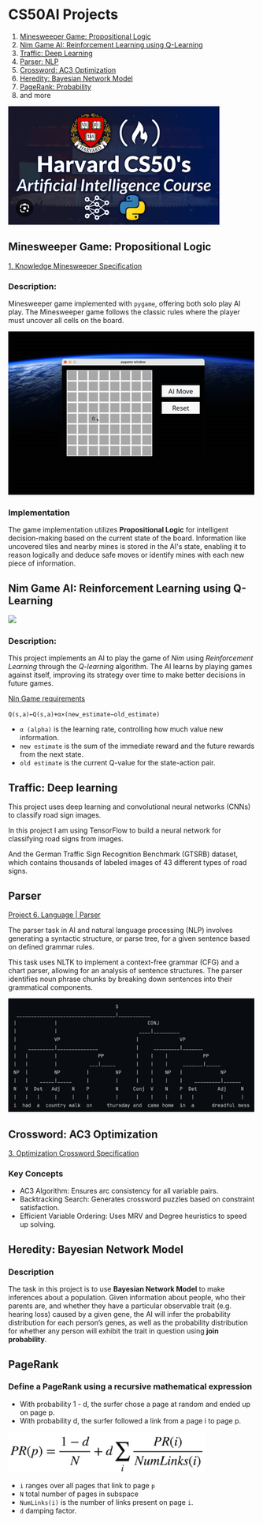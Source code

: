 # CS50AI Projects

1. [Minesweeper Game: Propositional Logic](#minesweeper-game-propositional-logic)
2. [Nim Game AI: Reinforcement Learning using Q-Learning](#nim-game-ai-reinforcement-learning-using-q-learning)
3. [Traffic: Deep Learning](#traffic-deep-learning)
4. [Parser: NLP](#parser)
5. [Crossword: AC3 Optimization](#crossword-ac3-optimization)
6. [Heredity: Bayesian Network Model](#heredity-bayesian-network-model)
7. [PageRank: Probability](#pagerank)
8. and more


![Harvard CS50AI](assets/harvard-cs50ai.png)

## Minesweeper Game: Propositional Logic
[1. Knowledge Minesweeper Specification](https://cs50.harvard.edu/ai/2024/projects/1/minesweeper/)

### Description:
Minesweeper game implemented with `pygame`, offering both solo play AI play. The Minesweeper game follows the classic rules where the player must uncover all cells on the board.

<img src="./assets/minesweepers.gif" width="500">


### Implementation
The game implementation utilizes **Propositional Logic** for intelligent decision-making based on the current state of the board. Information like uncovered tiles and nearby mines is stored in the AI's state, enabling it to reason logically and deduce safe moves or identify mines with each new piece of information.

## Nim Game AI: Reinforcement Learning using Q-Learning
<img src="https://wild.maths.org/sites/wild.maths.org/files/nim_game.jpg" width="240">

### Description:
This project implements an AI to play the game of *Nim* using *Reinforcement Learning* through the *Q-learning* algorithm. The AI learns by playing games against itself, improving its strategy over time to make better decisions in future games.

[Nin Game requirements](https://cs50.harvard.edu/ai/2024/projects/4/nim/)

`Q(s,a)←Q(s,a)+α×(new_estimate−old_estimate)`

- `α (alpha)` is the learning rate, controlling how much value new information.
- `new estimate` is the sum of the immediate reward and the future rewards from the next state.
- `old estimate` is the current Q-value for the state-action pair.


## Traffic: Deep learning
This project uses deep learning and convolutional neural networks (CNNs) to classify road sign images. 

In this project I am using TensorFlow to build a neural network for classifying road signs from images. 

And the German Traffic Sign Recognition Benchmark (GTSRB) dataset, which contains thousands of labeled images of 43 different types of road signs.

## Parser

[Project 6. Language | Parser](https://cs50.harvard.edu/ai/2024/projects/6/parser/#parser)

The parser task in AI and natural language processing (NLP) involves generating a syntactic structure, or parse tree, for a given sentence based on defined grammar rules. 

This task uses NLTK to implement a context-free grammar (CFG) and a chart parser, allowing for an analysis of sentence structures. The parser identifies noun phrase chunks by breaking down sentences into their grammatical components.

<img src="./assets/parsers.png" width="500">


## Crossword: AC3 Optimization
[3. Optimization Crossword Specification](https://cs50.harvard.edu/ai/2024/projects/3/crossword/)
### Key Concepts
- AC3 Algorithm: Ensures arc consistency for all variable pairs.
- Backtracking Search: Generates crossword puzzles based on constraint satisfaction.
- Efficient Variable Ordering: Uses MRV and Degree heuristics to speed up solving.

## Heredity: Bayesian Network Model

### Description
The task in this project is to use **Bayesian Network Model** to make inferences about a population. Given information about people, who their parents are, and whether they have a particular observable trait (e.g. hearing loss) caused by a given gene, the AI will infer the probability distribution for each person’s genes, as well as the probability distribution for whether any person will exhibit the trait in question using **join probability**.


## PageRank

### Define a PageRank using a recursive mathematical expression

- With probability 1 - d, the surfer chose a page at random and ended up on page p.
- With probability d, the surfer followed a link from a page i to page p.

<img src="./assets/pagerank-iterative-algorithm.png" width="400"/>

- `i` ranges over all pages that link to page `p`
- `N` total number of pages in subspace
- `NumLinks(i)` is the number of links present on page `i`.
- `d` damping factor.
